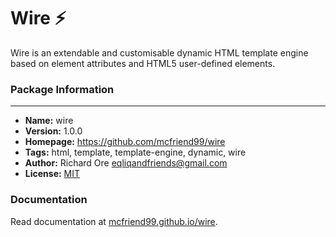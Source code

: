 # Wire &#x26A1;

Wire is an extendable and customisable dynamic HTML template engine based on element attributes and HTML5 user-defined elements.

### Package Information
---

- **Name:** wire
- **Version:** 1.0.0
- **Homepage:** https://github.com/mcfriend99/wire
- **Tags:** html, template, template-engine, dynamic, wire
- **Author:** Richard Ore <eqliqandfriends@gmail.com>
- **License:** [MIT](https://github.com/mcfriend99/wire/blob/main/LICENSE)

### Documentation

Read documentation at [mcfriend99.github.io/wire](https://mcfriend99.github.io/wire/).
